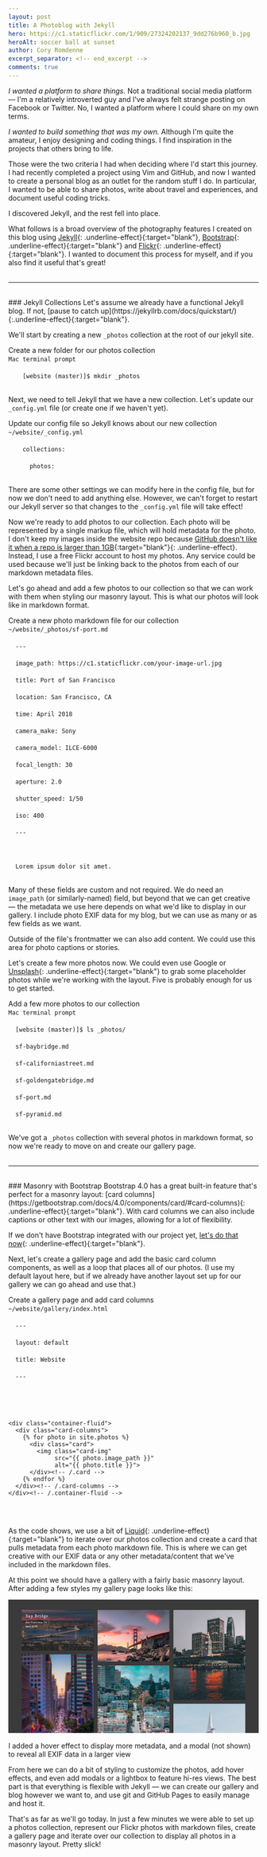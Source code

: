 ```yaml
---
layout: post
title: A Photoblog with Jekyll
hero: https://c1.staticflickr.com/1/909/27324202137_9dd276b960_b.jpg
heroAlt: soccer ball at sunset
author: Cory Romdenne
excerpt_separator: <!-- end_excerpt -->
comments: true
---
```


*I wanted a platform to share things.* Not a traditional social media platform —
I'm a relatively introverted guy and I've always felt strange posting on 
Facebook or Twitter. No, I wanted a platform where I could share on my own
terms.
<!-- end_excerpt -->

*I wanted to build something that was my own.* Although I'm quite the
amateur, I enjoy designing and coding things. I find inspiration in the
projects that others bring to life.

Those were the two criteria I had when deciding where I'd start this journey. I
had recently completed a project using Vim and GitHub, and now I wanted to 
create a personal blog as an outlet for the random stuff I do. In particular, I
wanted to be able to share photos, write about travel and experiences, and 
document useful coding tricks.

I discovered Jekyll, and the rest fell into place.

What follows is a broad overview of the photography features I created on this 
blog using [Jekyll](https://jekyllrb.com/){: .underline-effect}{:target="blank"},
[Bootstrap](http://getbootstrap.com/){: .underline-effect}{:target="blank"} and 
[Flickr](http://www.flickr.com/){: .underline-effect}{:target="blank"}. I 
wanted to document this process for myself, and if you also find it useful 
that's great!
<br>
<br>
<hr>
<br>
### Jekyll Collections
Let's assume we already have a functional Jekyll blog. If not, [pause to catch
up](https://jekyllrb.com/docs/quickstart/){:.underline-effect}{:target="blank"}.  

We'll start by creating a new `_photos` collection at the root of our jekyll
site.

<div class="code-block">
  <div class="header">
Create a new folder for our photos collection<br>
<code>Mac terminal prompt</code>
  </div><!-- /.header -->
  <div class="code"><code>
    [website (master)]$ mkdir _photos
  </code></div><!-- /.code -->
</div><!-- /.code-block -->

Next, we need to tell Jekyll that we have a new collection. Let's update our
`_config.yml` file (or create one if we haven't yet).

<div class="code-block">
  <div class="header">
Update our config file so Jekyll knows about our new collection<br>
<code>~/website/_<!--_-->config.yml</code>
  </div><!-- /.header -->
  <div class="code"><code>
    collections:<br>
    &nbsp;&nbsp;photos:
  </code></div><!-- /.code -->
</div><!-- /.code-block -->

There are some other settings we can modify here in the config file, but for
now we don't need to add anything else. However, we can't forget to restart our 
Jekyll server so that changes to the `_config.yml` file will take effect!

Now we're ready to add photos to our collection. Each photo will be represented
by a single markup file, which will hold metadata for the photo. I don't keep 
my images inside the website repo because [GitHub doesn't like it when a repo 
is larger than
1GB](https://help.github.com/articles/what-is-my-disk-quota/){:target="blank"}{:
.underline-effect}. Instead, I use a free Flickr account to host my photos. Any
service could be used because we'll just be linking back to the photos from
each of our markdown metadata files.

Let's go ahead and add a few photos to our collection so that we can work with
them when styling our masonry layout. This is what our photos will look like in
markdown format.

<div class="code-block">
  <div class="header">
Create a new photo markdown file for our collection<br>
<code>~/website/_<!--_-->photos/sf-port.md</code>
  </div><!-- /.header -->
  <div class="code"><code>
  ---<br>
  image_path: https://c1.staticflickr.com/your-image-url.jpg<br>
  title: Port of San Francisco<br>
  location: San Francisco, CA<br>
  time: April 2018<br>
  camera_make: Sony<br>
  camera_model: ILCE-6000<br>
  focal_length: 30<br>
  aperture: 2.0<br>
  shutter_speed: 1/50<br>
  iso: 400<br>
  ---<br>
  <br>
  Lorem ipsum dolor sit amet.
  </code></div><!-- /.code -->
</div><!-- /.code-block -->

Many of these fields are custom and not required. We do need an `image_path`
(or similarly-named) field, but beyond that we can get creative — the metadata
we use here depends on what we'd like to display in our gallery. I include 
photo EXIF data for my blog, but we can use as many or as few fields as we want.

Outside of the file's frontmatter we can also add content. We could use this
area for photo captions or stories.

Let's create a few more photos now. We could even use Google or
[Unsplash](https://unsplash.com/){: .underline-effect}{:target="blank"} to
grab some placeholder photos while we're working with the layout. Five is
probably enough for us to get started.

<div class="code-block">
  <div class="header">
Add a few more photos to our collection<br>
<code>Mac terminal prompt</code>
  </div><!-- /.header -->
  <div class="code"><code>
  [website (master)]$ ls _<!--_-->photos/<br>
  sf-baybridge.md<br>
  sf-californiastreet.md<br>
  sf-goldengatebridge.md<br>
  sf-port.md<br>
  sf-pyramid.md
  </code></div><!-- /.code -->
</div><!-- /.code-block -->

We've got a `_photos` collection with several photos in markdown format, so now
we're ready to move on and create our gallery page.
<br>
<br>
<hr>
<br>
### Masonry with Bootstrap
Bootstrap 4.0 has a great built-in feature that's perfect for a masonry layout: 
[card
columns](https://getbootstrap.com/docs/4.0/components/card/#card-columns){:
.underline-effect}{:target="blank"}. With card columns we can also include
captions or other text with our images, allowing for a lot of flexibility.

If we don't have Bootstrap integrated with our project yet, [let's do that
now](https://getbootstrap.com/docs/4.0/getting-started/introduction/){:
.underline-effect}{:target="blank"}.

Next, let's create a gallery page and add the basic card column components, as
well as a loop that places all of our photos. (I use my default layout here,
but if we already have another layout set up for our gallery we can go ahead
and use that.)

<div class="code-block">
  <div class="header">
Create a gallery page and add card columns<br>
<code>~/website/gallery/index.html</code>
  </div><!-- /.header -->
  <div class="code"><code>
  ---<br>
  layout: default<br>
  title: Website<br>
  ---<br>
  <br>
  <pre>
&lt;div class="container-fluid"&gt;
  &lt;div class="card-columns"&gt;
    &#123;% for photo in site.photos %&#125;
      &lt;div class="card"&gt;
        &lt;img class="card-img"
             src="&#123;&#123; photo.image_path &#125;&#125;"
             alt="&#123;&#123; photo.title &#125;&#125;"&gt;
      &lt;/div&gt;<span class="comment">&lt;!-- /.card --&gt;</span>
    &#123;% endfor %&#125;
  &lt;/div&gt;<span class="comment">&lt;!-- /.card-columns --&gt;</span>
&lt;/div&gt;<span class="comment">&lt;!-- /.container-fluid --&gt;</span>
</pre>
  </code></div><!-- /.code -->
</div><!-- /.code-block -->

As the code shows, we use a bit of
[Liquid](https://jekyllrb.com/docs/templates/){:
.underline-effect}{:target="blank"} to iterate over our photos collection and
create a card that pulls metadata from each photo markdown file. This is where
we can get creative with our EXIF data or any other metadata/content that
we've included in the markdown files.

At this point we should have a gallery with a fairly basic masonry layout. 
After adding a few styles my gallery page looks like this:

<div class="caption-img">
  <img class="img-fluid" src="/images/gallery.png" alt="screenshot of gallery">
  <div class="caption">
    <p>I added a hover effect to display more metadata, and a modal (not shown)
    to reveal all EXIF data in a larger view</p>
  </div><!-- /.caption -->
</div><!-- /.caption-img -->

From here we can do a bit of styling to customize the photos, add hover 
effects, and even add modals or a lightbox to feature hi-res views. The best 
part is that everything is flexible with Jekyll — we can create our gallery and 
blog however we want to, and use git and GitHub Pages to easily manage and host 
it.

That's as far as we'll go today. In just a few minutes we were able to set up a
photos collection, represent our Flickr photos with markdown files, create a
gallery page and iterate over our collection to display all photos in a masonry
layout. Pretty slick!
